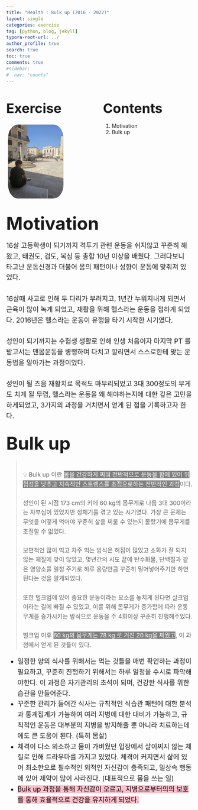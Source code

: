 ```yaml
---
title: "Health : Bulk up (2016 - 2022)"
layout: single
categories: exercise
tag: [python, blog, jekyll]
typora-root-url: ../
author_profile: true
search: true
toc: true
comments: true
#sidebar:
#  nav: "counts"
---
```


<style>
@media (max-width: 768px) {
  /* Flex 컨테이너의 이미지가 부모 크기에 맞게 조정 */
  div[style*="display: flex;"] img {
    width: 100%;
    height: auto;
  }

  /* Flex 컨테이너의 영상이 부모 크기에 맞게 조정 */
  div[style*="display: flex;"] video {
    width: 100%;
    height: auto;
  }

  /* Grid 이미지는 이미 반응형으로 설정되어 있으므로 추가 수정 불필요 */
  img[style*="width: 415px;"] {
    width: 100%;
    height: auto;
  }

  /* 영상도 화면 크기에 맞게 조정 */
  video {
    max-width: 100%;
    height: auto;
    display: block; /* 중앙 정렬 문제 방지 */
  }

  /* 모바일에서 글씨 크기 조정 */
  body {
    font-size: 14px; /* 본문 폰트 크기 줄임 */
    line-height: 1.6; /* 읽기 편한 줄 간격 유지 */
  }
  h2 span[style*="font-size: 36px;"] {
    font-size: 18px; /* 중간 제목 글씨 크기 줄임 */
  }
  h2 span[style*="font-size: 48px;"] {
    font-size: 24px; /* 큰 제목 글씨 크기 줄임 */
  }
  div[style*="font-size: 18px;"] {
    font-size: 5px; /* 본문 글씨 크기 줄임 */
    line-height: 1.4; /* 줄 간격 조정 */
  }
  span[style*="font-size: 16px;"] {
    font-size: 4px; /* 제목 폰트 크기 조정 */
  }
}
</style>

<div style="display: flex; justify-content: space-between; align-items: flex-start;">

  <div style="width: 48%;">
    <h2><span style="font-size: 36px; font-weight: bold;">Exercise</span></h2>
    <img src="/images/2023-09-26-first/연구일지1/고민중.jpg" alt="CANVAS" style="border-radius: 20%; width: 150px; padding: 5px;">
  </div>

  <div style="width: 48%;">
    <h2><span style="font-size: 36px; font-weight: bold;">Contents</span></h2>
    <ol>
      <li>Motivation</li>
      <li>Bulk up</li>
    </ol>
  </div>

</div>

## <span style="font-size: 48px; font-weight: bold;">Motivation</span>

<div style="font-size: 18px; line-height: 1.6;">
    16살 고등학생이 되기까지 격투기 관련 운동을 쉬지않고 꾸준히 해왔고, 태권도, 검도, 복싱 등 총합 10년 이상을 배웠다. 그러다보니 타고난 운동신경과 더불어 몸의 패턴이나 성향이 운동에 맞춰져 있었다.
    <br><br>
    16살때 사고로 인해 두 다리가 부러지고, 1년간 누워지내게 되면서 근육이 많이 녹게 되었고, 재활을 위해 헬스라는 운동을 접하게 되었다. 2016년은 헬스라는 운동이 유행을 타기 시작한 시기였다.
    <br><br>
    성인이 되기까지는 수험생 생활로 인해 인생 처음이자 마지막 PT 를 받고서는 맨몸운동을 병행하며 다치고 깔리면서 스스로한테 맞는 운동법을 알아가는 과정이었다.
    <br><br>
    성인이 될 즈음 재활치료 목적도 마무리되었고 3대 300정도의 무게도 치게 될 무렵, 헬스라는 운동을 왜 해야하는지에 대한 깊은 고민을 하게되었고, 3가지의 과정을 거치면서 얻게 된 점을 기록하고자 한다.
</div>

## <span style="font-size: 48px; font-weight: bold;">Bulk up</span>

<div style="font-size: 16px; line-height: 1.6; color: gray;">
  <blockquote>
    <br>💡 Bulk up 이란 <span style="background-color: gray; color: white;">몸을 건강하게 찌워 전반적으로 운동을 함에 있어 위험성을 낮추고 지속적인 스트렝스를 초점으로하는 전반적인 과정</span>이다.
    <br><br>
    성인이 된 시점 173 cm의 키에 60 kg의 몸무게로 나름 3대 300이라는 자부심이 있었지만 정체기를 겪고 있는 시기였다. 가장 큰 문제는 무엇을 어떻게 먹어야 꾸준히 살을 찌울 수 있는지 몰랐기에 몸무게를 조절할 수 없었다.
    <br><br>
    보편적인 많이 먹고 자주 먹는 방식은 허점이 많았고 소화가 잘 되지 않는 체질에 맞이 않았고, 몇년간의 시도 끝에 탄수화물, 단백질과 같은 영양소를 일정 주기로 하루 용량만큼 꾸준히 밀어넣어주기만 하면 된다는 것을 알게되었다.
    <br><br>
    또한 벌크업에 있어 중요한 운동이라는 요소를 놓치게 된다면 살크업이라는 길에 빠질 수 있었고, 이를 위해 몸무게가 증가함에 따라 운동 무게를 증가시키는 방식으로 운동을 주 4회이상 꾸준히 진행해주었다. 
    <br><br>
    벌크업 이후 <span style="background-color: gray; color: white;">60 kg의 몸무게는 78 kg 로 거진 20 kg을 찌웠고</span>, 이 과정에서 얻게 된 것들이 있다.
  </blockquote>
</div>

<div style="font-size: 18px; line-height: 1.6;">
  <ul>
    <li>
    일정한 양의 식사를 위해서는 먹는 것들을 매번 확인하는 과정이 필요하고, 꾸준히 진행하기 위해서는 하루 일정을 수시로 파악해야한다. 이 과정은 자기관리의 초석이 되며, 건강한 식사를 위한 습관을 만들어준다.
    </li>
    <li>
    꾸준한 관리가 들어간 식사는 규칙적인 식습관 패턴에 대한 분석과 통계집계가 가능하여 여러 지병에 대한 대비가 가능하고, 규칙적인 운동은 대부분의 지병을 방지해줄 뿐 아니라 치료하는데에도 큰 도움이 된다. (특히 몸살)
    </li>
    <li>
    체격이 다소 외소하고 몸이 가벼웠던 입장에서 살이찌지 않는 체질로 인해 트라우마를 가지고 있었다. 체격이 커지면서 삶에 있어 최소한으로 필수적인 외적인 자신감이 충족되고, 일상속 행동에 있어 제약이 많이 사라진다. (대표적으로 몸을 쓰는 일)
    </li>
    <li>
    <span style="background-color: pink; color: black;">Bulk up 과정을 통해 자신감이 오르고, 지병으로부터의의 보호를 통해 효율적으로 건강을 유지하게 되었다.</span>
    </li>
  </ul>
</div>
